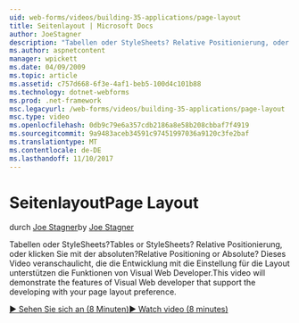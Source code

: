 ```yaml
---
uid: web-forms/videos/building-35-applications/page-layout
title: Seitenlayout | Microsoft Docs
author: JoeStagner
description: "Tabellen oder StyleSheets? Relative Positionierung, oder klicken Sie mit der absoluten? In diesem Video wird gezeigt, die Funktionen von Visual Web Developer, die die Entwicklung mit Handelsversion unterstützen..."
ms.author: aspnetcontent
manager: wpickett
ms.date: 04/09/2009
ms.topic: article
ms.assetid: c757d668-6f3e-4af1-beb5-100d4c101b88
ms.technology: dotnet-webforms
ms.prod: .net-framework
msc.legacyurl: /web-forms/videos/building-35-applications/page-layout
msc.type: video
ms.openlocfilehash: 0db9c79e6a357cdb2186a8e58b208cbbaf7f4919
ms.sourcegitcommit: 9a9483aceb34591c97451997036a9120c3fe2baf
ms.translationtype: MT
ms.contentlocale: de-DE
ms.lasthandoff: 11/10/2017
---
```

<a name="page-layout"></a><span data-ttu-id="761f4-105">Seitenlayout</span><span class="sxs-lookup"><span data-stu-id="761f4-105">Page Layout</span></span>
====================
<span data-ttu-id="761f4-106">durch [Joe Stagner](https://github.com/JoeStagner)</span><span class="sxs-lookup"><span data-stu-id="761f4-106">by [Joe Stagner](https://github.com/JoeStagner)</span></span>

<span data-ttu-id="761f4-107">Tabellen oder StyleSheets?</span><span class="sxs-lookup"><span data-stu-id="761f4-107">Tables or StyleSheets?</span></span> <span data-ttu-id="761f4-108">Relative Positionierung, oder klicken Sie mit der absoluten?</span><span class="sxs-lookup"><span data-stu-id="761f4-108">Relative Positioning or Absolute?</span></span> <span data-ttu-id="761f4-109">Dieses Video veranschaulicht, die die Entwicklung mit die Einstellung für die Layout unterstützen die Funktionen von Visual Web Developer.</span><span class="sxs-lookup"><span data-stu-id="761f4-109">This video will demonstrate the features of Visual Web developer that support the developing with your page layout preference.</span></span>

[<span data-ttu-id="761f4-110">&#9654; Sehen Sie sich an (8 Minuten)</span><span class="sxs-lookup"><span data-stu-id="761f4-110">&#9654; Watch video (8 minutes)</span></span>](https://channel9.msdn.com/Blogs/ASP-NET-Site-Videos/page-layout)
